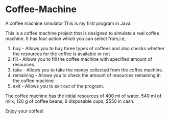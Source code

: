 # Coffee-Machine
A coffee machine simulator
This is my first program in Java.

This is a coffee machine project that is designed to simulate
a real coffee machine. It has four action which you can select from,i.e,
1. buy - Allows you to buy three types of coffees and also checks whether the resources for the coffee is available or not
2. fill - Allows you to fill the coffee machine with specified amount of resources.
3. take - Allows you to take the money collected from the coffee machine.
4. remaining - Allows you to check the amount of resources remaining in the coffee machine.
5. exit - Allows you to exit out of the program.

The coffee machine has the initial resources of 400 ml of water, 540 ml of milk, 120 g of coffee beans, 9 disposable cups, $550 in cash.

Enjoy your coffee!
